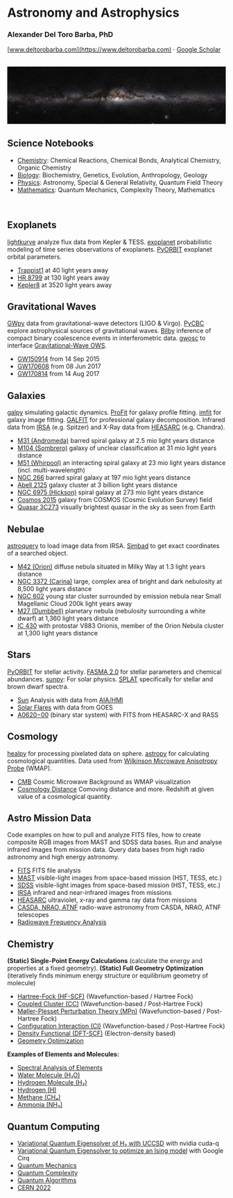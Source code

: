 # Astronomy and Astrophysics

### Alexander Del Toro Barba, PhD

[www.deltorobarba.com](https://www.deltorobarba.com) $\cdot$ [Google Scholar](https://scholar.google.com/citations?hl=en&user=fddyK-wAAAAJ)

<br>

<img src="https://raw.githubusercontent.com/deltorobarba/repo/master/sciences_2000.png" alt="sciences">


## Science Notebooks
* [Chemistry](https://github.com/deltorobarba/astrophysics/blob/master/chemistry.ipynb): Chemical Reactions, Chemical Bonds, Analytical Chemistry, Organic Chemistry
* [Biology](https://github.com/deltorobarba/astrophysics/blob/master/biology.ipynb): Biochemistry, Genetics, Evolution, Anthropology, Geology
* [Physics](https://github.com/deltorobarba/astrophysics/blob/master/physics.ipynb): Astronomy, Special & General Relativity, Quantum Field Theory
* [Mathematics](https://github.com/deltorobarba/astrophysics/blob/master/maths.ipynb): Quantum Mechanics, Complexity Theory, Mathematics

<br>  

## Exoplanets

[lightkurve](https://github.com/lightkurve/lightkurve) analyze flux data from Kepler & TESS. [exoplanet](https://docs.exoplanet.codes/en/latest/) probabilistic modeling of time series observations of exoplanets. [PyORBIT](https://github.com/LucaMalavolta/PyORBIT) exoplanet orbital parameters.
* [Trappist1](https://github.com/deltorobarba/astrophysics/blob/master/exoplanet_trappist1.ipynb) at 40 light years away
* [HR 8799](https://github.com/deltorobarba/astrophysics/blob/master/exoplanet_HR8799.ipynb) at 130 light years away
* [Kepler8](https://github.com/deltorobarba/astrophysics/blob/master/exoplanet_kepler8.ipynb) at 3520 light years away

## Gravitational Waves

[GWpy](https://gwpy.github.io/docs/stable/) data from gravitational-wave detectors (LIGO & Virgo). [PyCBC](https://pycbc.org/) explore astrophysical sources of gravitational waves. [Bilby](https://lscsoft.docs.ligo.org/bilby/) inference of compact binary coalescence events in interferometric data. [gwosc](https://gwosc.readthedocs.io/en/stable/) to interface [Gravitational-Wave OWS](https://gwosc.org).
  * [GW150914](https://github.com/deltorobarba/astrophysics/blob/master/graviationalwave_GW150914.ipynb) from 14 Sep 2015
  * [GW170608](https://github.com/deltorobarba/astrophysics/blob/master/graviationalwave_GW170608.ipynb) from 08 Jun 2017
  * [GW170814](https://github.com/deltorobarba/astrophysics/blob/master/graviationalwave_GW170814.ipynb) from 14 Aug 2017

## Galaxies

[galpy](https://docs.galpy.org/en/v1.10.0/) simulating galactic dynamics. [ProFit](https://pypi.org/project/profit/) for galaxy profile fitting. [imfit](https://pyimfit.readthedocs.io/en/latest/overview.html) for galaxy image fitting. [GALFIT](https://users.obs.carnegiescience.edu/peng/work/galfit/galfit.html) for professional galaxy decomposition. Infrared data from [IRSA](https://irsa.ipac.caltech.edu/frontpage/) (e.g. Spitzer) and X-Ray data from [HEASARC](https://heasarc.gsfc.nasa.gov/docs/heasarc/xrayback.html) (e.g. Chandra).
  * [M31 (Andromeda)](https://github.com/deltorobarba/astrophysics/blob/master/galaxy_M31.ipynb) barred spiral galaxy at 2.5 mio light years distance
  * [M104 (Sombrero)](https://github.com/deltorobarba/astrophysics/blob/master/galaxy_M104.ipynb) galaxy of unclear classification at 31 mio light years distance
  * [M51 (Whirpool)](https://github.com/deltorobarba/astrophysics/blob/master/galaxy_M51.ipynb) an interacting spiral galaxy at 23 mio light years distance (incl. multi-wavelength)
  * [NGC 266](https://github.com/deltorobarba/astrophysics/blob/master/galaxy_NGC_266.ipynb) barred spiral galaxy at 197 mio light years distance
  * [Abell 2125](https://github.com/deltorobarba/astrophysics/blob/master/galaxy_Abell_2125.ipynb) galaxy cluster at 3 billion light years distance
  * [NGC 6975 (Hickson)](https://github.com/deltorobarba/astrophysics/blob/master/galaxy_NGC_6975.ipynb) spiral galaxy at 273 mio light years distance
  * [Cosmos 2015](https://github.com/deltorobarba/astrophysics/blob/master/galaxy_COSMOS2015_591406.ipynb) galaxy from COSMOS (Cosmic Evolution Survey) field
  * [Quasar 3C273](https://github.com/deltorobarba/astrophysics/blob/master/quasar_3C273.ipynb) visually brightest quasar in the sky as seen from Earth

## Nebulae

[astroquery](https://astroquery.readthedocs.io/en/latest/) to load image data from IRSA. [Simbad](https://simbad.cds.unistra.fr/simbad/) to get exact coordinates of a searched object. 
  * [M42 (Orion)](https://github.com/deltorobarba/astrophysics/blob/master/nebula_M42.ipynb) diffuse nebula situated in Milky Way at 1.3 light years distance
  * [NGC 3372 (Carina)](https://github.com/deltorobarba/astrophysics/blob/master/nebula_NGC_3372.ipynb) large, complex area of bright and dark nebulosity at 8,500 light years distance
  * [NGC 602](https://github.com/deltorobarba/astrophysics/blob/master/nebula_NGC_602.ipynb) young star cluster surrounded by emission nebula near Small Magellanic Cloud 200k light years away
  * [M27 (Dumbbell)](https://github.com/deltorobarba/astrophysics/blob/master/nebula_M27.ipynb)  planetary nebula (nebulosity surrounding a white dwarf) at 1,360 light years distance
  * [IC 430](https://github.com/deltorobarba/astrophysics/blob/master/nebula_IC_430.ipynb) with protostar V883 Orionis, member of the Orion Nebula cluster at 1,300 light years distance

## Stars

[PyORBIT](https://github.com/LucaMalavolta/PyORBIT) for stellar activity. [FASMA 2.0](https://github.com/MariaTsantaki/FASMA-synthesis) for stellar parameters and chemical abundances. [sunpy](https://sunpy.org): For solar physics. [SPLAT](https://pypi.org/project/splat/) specifically for stellar and brown dwarf spectra.
  * [Sun](https://github.com/deltorobarba/astrophysics/blob/master/star_sun.ipynb) Analysis with data from [AIA/HMI](https://sdo.gsfc.nasa.gov/data/aiahmi/)
  * [Solar Flares](https://github.com/deltorobarba/astrophysics/blob/master/star_solarflare.ipynb) with data from GOES
  * [A0620−00](https://github.com/deltorobarba/astrophysics/blob/master/star_A0620_00.ipynb) (binary star system) with FITS from HEASARC-X and RASS

## Cosmology

[healpy](https://healpy.readthedocs.io/en/latest/) for processing pixelated data on sphere. [astropy](https://docs.astropy.org/en/stable/cosmology/index.html) for calculating cosmological quantities. Data used from [Wilkinson Microwave Anisotropy Probe](https://map.gsfc.nasa.gov) (WMAP).
  * [CMB](https://github.com/deltorobarba/astrophysics/blob/master/cosmology_cmb.ipynb) Cosmic Microwave Background as WMAP visualization
  * [Cosmology Distance](https://github.com/deltorobarba/astrophysics/blob/master/cosmology_distance.ipynb) Comoving distance and more. Redshift at given value of a cosmological quantity.

## Astro Mission Data

Code examples on how to pull and analyze FITS files, how to create composite RGB images from MAST and SDSS data bases. Run and analyse infrared images from mission data. Query data bases from high radio astronomy and high energy astronomy.
  * [FITS](https://github.com/deltorobarba/astrophysics/blob/master/missions_fits.ipynb) FITS file analysis
  * [MAST](https://github.com/deltorobarba/astrophysics/blob/master/missions_mast.ipynb) visible-light images from space-based mission (HST, TESS, etc.)
  * [SDSS](https://github.com/deltorobarba/astrophysics/blob/master/missions_sdss.ipynb) visible-light images from space-based mission (HST, TESS, etc.)
  * [IRSA](https://github.com/deltorobarba/astrophysics/blob/master/missions_irsa.ipynb) infrared and near-infrared images from missions
  * [HEASARC](https://github.com/deltorobarba/astrophysics/blob/master/missions_heasarc.ipynb) ultraviolet, x-ray and gamma ray data from missions
  * [CASDA, NRAO, ATNF](https://github.com/deltorobarba/astrophysics/blob/master/missions_radio.ipynb) radio-wave astronomy from CASDA, NRAO, ATNF telescopes
  * [Radiowave Frequency Analysis](https://github.com/deltorobarba/astrophysics/blob/master/radiowave.ipynb)

## Chemistry 

**(Static) Single-Point Energy Calculations** (calculate the energy and properties at a fixed geometry). **(Static) Full Geometry Optimization** (iteratively finds minimum energy structure or equilibrium geometry of molecule)
  * [Hartree-Fock (HF-SCF)](https://github.com/deltorobarba/astrophysics/blob/master/hartree_fock.ipynb) (Wavefunction-based / Hartree Fock)
  * [Coupled Cluster (CC)](https://github.com/deltorobarba/astrophysics/blob/master/coupled_cluster.ipynb) (Wavefunction-based / Post-Hartree Fock)
  * [Møller-Plesset Perturbation Theory (MPn)](https://github.com/deltorobarba/astrophysics/blob/master/moeller_plesset.ipynb)  (Wavefunction-based / Post-Hartree Fock)
  * [Configuration Interaction (CI)](https://github.com/deltorobarba/astrophysics/blob/master/configuration_interaction.ipynb)  (Wavefunction-based / Post-Hartree Fock)
  * [Density Functional (DFT-SCF)](https://github.com/deltorobarba/astrophysics/blob/master/dft_scf.ipynb) (Electron-density based)
  * [Geometry Optimization](https://github.com/deltorobarba/astrophysics/blob/master/geometry_optimization.ipynb)

**Examples of Elements and Molecules:**
  * [Spectral Analysis of Elements](https://github.com/deltorobarba/astrophysics/blob/master/chemistry_spectral_analysis.ipynb)
  * [Water Molecule (H₂O)](https://github.com/deltorobarba/astrophysics/blob/master/chemistry_water_H2O.ipynb)
  * [Hydrogen Molecule (H₂)](https://github.com/deltorobarba/astrophysics/blob/master/chemistry_hydrogen_H2.ipynb)
  * [Hydrogen (H)](https://github.com/deltorobarba/astrophysics/blob/master/chemistry_hydrogen_H.ipynb)
  * [Methane (CH₄)](https://github.com/deltorobarba/astrophysics/blob/master/chemistry_methane_CH4.ipynb)
  * [Ammonia (NH₃)](https://github.com/deltorobarba/astrophysics/blob/master/chemistry_ammonia_NH3.ipynb)

## Quantum Computing

* [Variational Quantum Eigensolver of H₂ with UCCSD](https://github.com/deltorobarba/astrophysics/blob/master/vqe_uccsd.ipynb) with nvidia cuda-q
* [Variational Quantum Eigensolver to optimize an Ising model](https://github.com/deltorobarba/astrophysics/blob/master/vqe_ising.ipynb) with Google Cirq
* [Quantum Mechanics](https://github.com/deltorobarba/astrophysics/blob/master/maths.ipynb)
* [Quantum Complexity](https://github.com/deltorobarba/astrophysics/blob/master/maths.ipynb)
* [Quantum Algorithms](https://github.com/deltorobarba/astrophysics/blob/master/maths.ipynb)
* [CERN 2022](https://github.com/deltorobarba/quantum/astrophysics/master/cern.ipynb) 

<br>

